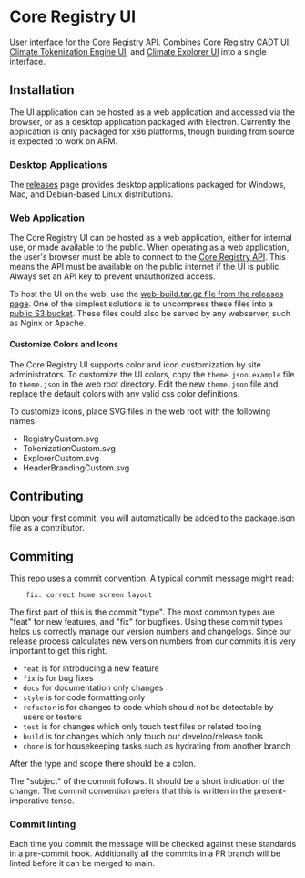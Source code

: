 # Core Registry UI

User interface for the [Core Registry API](https://github.com/Chia-Network/core-registry-api).  Combines [Core Registry CADT UI](https://github.com/Chia-Network/core-registry-cadt-ui/), [Climate Tokenization Engine UI](https://github.com/Chia-Network/Climate-Tokenization-Engine-UI), and [Climate Explorer UI](https://github.com/Chia-Network/climate-explorer-ui) into a single interface.  

## Installation

The UI application can be hosted as a web application and accessed via the browser, or as a desktop application packaged with Electron.  Currently the application is only packaged for x86 platforms, though building from source is expected to work on ARM.  

### Desktop Applications

The [releases](https://github.com/Chia-Network/core-registry-ui/releases) page provides desktop applications packaged for Windows, Mac, and Debian-based Linux distributions.  

### Web Application

The Core Registry UI can be hosted as a web application, either for internal use, or made available to the public.  When operating as a web application, the user's browser must be able to connect to the [Core Registry API](https://github.com/Chia-Network/core-registry-api).  This means the API must be available on the public internet if the UI is public.  Always set an API key to prevent unauthorized access.

To host the UI on the web, use the [web-build.tar.gz file from the releases page](https://github.com/Chia-Network/core-registry-ui/releases). One of the simplest solutions is to uncompress these files into a [public S3 bucket](https://docs.aws.amazon.com/AmazonS3/latest/userguide/WebsiteAccessPermissionsReqd.html). These files could also be served by any webserver, such as Nginx or Apache.  

#### Customize Colors and Icons

The Core Registry UI supports color and icon customization by site administrators.  To customize the UI colors, copy the `theme.json.example` file to `theme.json` in the web root directory.  Edit the new `theme.json` file and replace the default colors with any valid css color definitions. 

To customize icons, place SVG files in the web root with the following names:

* RegistryCustom.svg
* TokenizationCustom.svg
* ExplorerCustom.svg
* HeaderBrandingCustom.svg

## Contributing

Upon your first commit, you will automatically be added to the package.json file as a contributor.

## Commiting

This repo uses a commit convention. A typical commit message might read:

```
    fix: correct home screen layout
```

The first part of this is the commit "type". The most common types are "feat" for new features, and "fix" for bugfixes. Using these commit types helps us correctly manage our version numbers and changelogs. Since our release process calculates new version numbers from our commits it is very important to get this right.

- `feat` is for introducing a new feature
- `fix` is for bug fixes
- `docs` for documentation only changes
- `style` is for code formatting only
- `refactor` is for changes to code which should not be detectable by users or testers
- `test` is for changes which only touch test files or related tooling
- `build` is for changes which only touch our develop/release tools
- `chore` is for housekeeping tasks such as hydrating from another branch

After the type and scope there should be a colon.

The "subject" of the commit follows. It should be a short indication of the change. The commit convention prefers that this is written in the present-imperative tense.

### Commit linting

Each time you commit the message will be checked against these standards in a pre-commit hook. Additionally all the commits in a PR branch will be linted before it can be merged to main.
